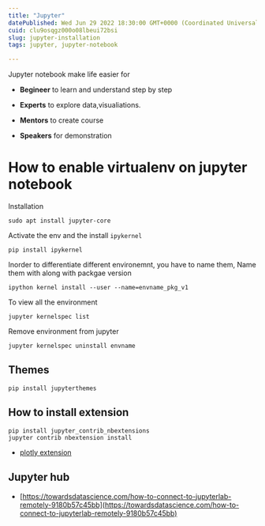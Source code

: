 ```yaml
---
title: "Jupyter"
datePublished: Wed Jun 29 2022 18:30:00 GMT+0000 (Coordinated Universal Time)
cuid: clu9osqgz000o08lbeui72bsi
slug: jupyter-installation
tags: jupyter, jupyter-notebook

---
```


Jupyter notebook make life easier for

* **Begineer** to learn and understand step by step
    
* **Experts** to explore data,visualiations.
    
* **Mentors** to create course
    
* **Speakers** for demonstration
    

# How to enable virtualenv on jupyter notebook

Installation

```plaintext
sudo apt install jupyter-core
```

Activate the env and the install `ipykernel`

```plaintext
pip install ipykernel
```

Inorder to differentiate different environemnt, you have to name them, Name them with along with packgae version

```plaintext
ipython kernel install --user --name=envname_pkg_v1
```

To view all the environment

```plaintext
jupyter kernelspec list
```

Remove environment from jupyter

```plaintext
jupyter kernelspec uninstall envname
```

## Themes

```plaintext
pip install jupyterthemes
```

## How to install extension

```plaintext
pip install jupyter_contrib_nbextensions
jupyter contrib nbextension install
```

* [plotly extension](https://community.plotly.com/t/jupyterlab-extension-install-for-plotly-4-9-0-fails/44520/4)
    

## Jupyter hub

* [https://towardsdatascience.com/how-to-connect-to-jupyterlab-remotely-9180b57c45bb](https://towardsdatascience.com/how-to-connect-to-jupyterlab-remotely-9180b57c45bb)